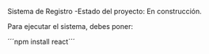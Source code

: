 <hi>Sistema de Registro</hi>
-Estado del proyecto: En construcción.

Para ejecutar el sistema, debes poner:

´´´npm install react´´´
